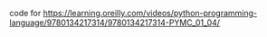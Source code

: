 code for https://learning.oreilly.com/videos/python-programming-language/9780134217314/9780134217314-PYMC_01_04/
